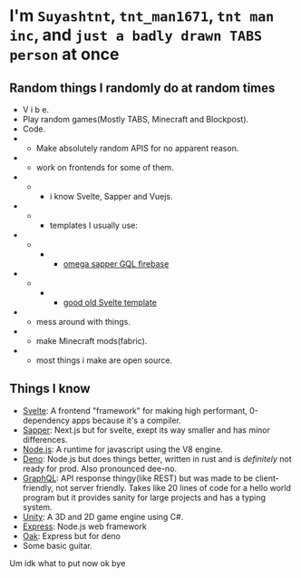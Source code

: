 
# I'm `Suyashtnt`, `tnt_man1671`, `tnt man inc`, and `just a badly drawn TABS person` at once

## Random things I randomly do at random times

 - V i b e.
 - Play random games(Mostly TABS, Minecraft and Blockpost).
 - Code.
 -  - Make absolutely random APIS for no apparent reason.
 -  - work on frontends for some of them.
 -  -  - i know Svelte, Sapper and Vuejs.
 -  - - templates I usually use: 
 -  - - - [omega sapper GQL firebase](https://github.com/babichjacob/sapper-firebase-typescript-graphql-tailwindcss-actions-template)
 -  - - - [good old Svelte template](https://github.com/sveltejs/template)
 -  - mess around with things.
 -  - make Minecraft mods(fabric).
 -  - most things i make are open source.
## Things I know
- [Svelte](https://svelte.dev/): A frontend "framework" for making high performant, 0-dependency apps because it's a compiler.
- [Sapper](https://sapper.svelte.dev/): Next.js but for svelte, exept its way smaller and has minor differences.
- [Node.js](https://nodejs.org/en/): A runtime for javascript using the V8 engine.
- [Deno](https://deno.land/): Node.js but does things better, written in rust and is _definitely_ not ready for prod. Also pronounced dee-no.
- [GraphQL](https://graphql.org/): API response thingy(like REST) but was made to be client-friendly, not server friendly. Takes like 20 lines of code for a hello world program but it provides sanity for large projects and has a typing system.
- [Unity](https://unity.com/): A 3D and 2D game engine using C#.
- [Express](http://expressjs.com/): Node.js web framework
- [Oak](https://oakserver.github.io/oak/): Express but for deno
- Some basic guitar.

Um idk what to put now ok bye
